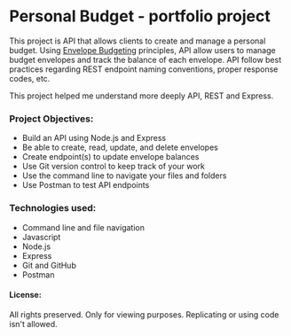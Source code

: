 # Personal Budget - portfolio project

This project is API that allows clients to create and manage a personal budget. Using [Envelope Budgeting](https://www.thebalance.com/what-is-envelope-budgeting-1293682) principles, API allow users to manage budget envelopes and track the balance of each envelope. API follow best practices regarding REST endpoint naming conventions, proper response codes, etc.

This project helped me understand more deeply API, REST and Express.

### Project Objectives:

- Build an API using Node.js and Express
- Be able to create, read, update, and delete envelopes
- Create endpoint(s) to update envelope balances
- Use Git version control to keep track of your work
- Use the command line to navigate your files and folders
- Use Postman to test API endpoints

### Technologies used:

- Command line and file navigation
- Javascript
- Node.js
- Express
- Git and GitHub
- Postman

#### License:
All rights preserved. Only for viewing purposes. Replicating or using code isn't allowed.